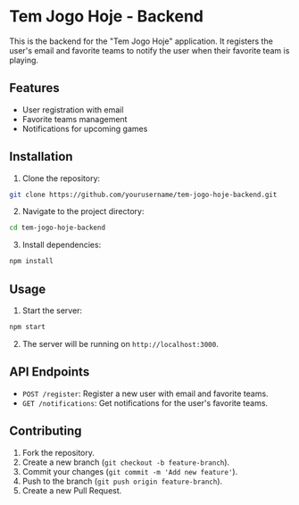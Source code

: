 # Tem Jogo Hoje - Backend

This is the backend for the "Tem Jogo Hoje" application. It registers the user's email and favorite teams to notify the user when their favorite team is playing.

## Features

- User registration with email
- Favorite teams management
- Notifications for upcoming games

## Installation

1. Clone the repository:
  ```sh
  git clone https://github.com/yourusername/tem-jogo-hoje-backend.git
  ```
2. Navigate to the project directory:
  ```sh
  cd tem-jogo-hoje-backend
  ```
3. Install dependencies:
  ```sh
  npm install
  ```

## Usage

1. Start the server:
  ```sh
  npm start
  ```
2. The server will be running on `http://localhost:3000`.

## API Endpoints

- `POST /register`: Register a new user with email and favorite teams.
- `GET /notifications`: Get notifications for the user's favorite teams.

## Contributing

1. Fork the repository.
2. Create a new branch (`git checkout -b feature-branch`).
3. Commit your changes (`git commit -m 'Add new feature'`).
4. Push to the branch (`git push origin feature-branch`).
5. Create a new Pull Request.

